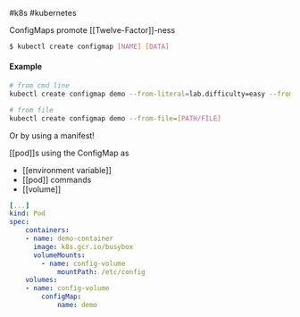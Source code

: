 #k8s #kubernetes 

ConfigMaps promote [[Twelve-Factor]]-ness

```sh
$ kubectl create configmap [NAME] [DATA]
```

#### Example
```sh
# from cmd line
kubectl create configmap demo --from-literal=lab.difficulty=easy --from-literal=lab.resolution=high

# from file
kubectl create configmap demo --from-file=[PATH/FILE]
```

Or by using a manifest!

[[pod]]s using the ConfigMap as
- [[environment variable]]
- [[pod]] commands
- [[volume]]
```yaml
[...]
kind: Pod
spec:
	containers:
	- name: demo-container
	  image: k8s.gcr.io/busybox
	  volumeMounts:
		- name: config-volume
			mountPath: /etc/config
	volumes:
	- name: config-volume
		configMap:
			name: demo
```